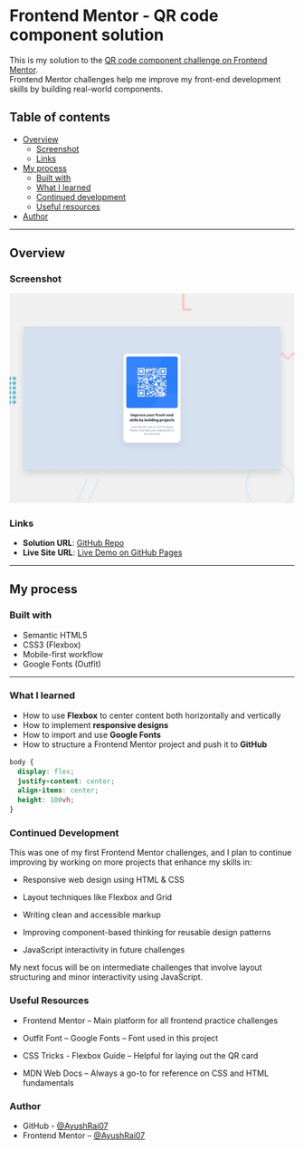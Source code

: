 # Frontend Mentor - QR code component solution

This is my solution to the [QR code component challenge on Frontend Mentor](https://www.frontendmentor.io/challenges/qr-code-component-iux_sIO_H).  
Frontend Mentor challenges help me improve my front-end development skills by building real-world components.

## Table of contents

- [Overview](#overview)
  - [Screenshot](#screenshot)
  - [Links](#links)
- [My process](#my-process)
  - [Built with](#built-with)
  - [What I learned](#what-i-learned)
  - [Continued development](#continued-development)
  - [Useful resources](#useful-resources)
- [Author](#author)

---

## Overview

### Screenshot

![Screenshot of the solution](./preview.jpg)

### Links

- **Solution URL**: [GitHub Repo](https://github.com/AyushRai07/qr-code-component.git)
- **Live Site URL**: [Live Demo on GitHub Pages](https://ayushrai07.github.io/qr-code-component/)

---

## My process

### Built with

- Semantic HTML5
- CSS3 (Flexbox)
- Mobile-first workflow
- Google Fonts (Outfit)

---

### What I learned

- How to use **Flexbox** to center content both horizontally and vertically
- How to implement **responsive designs**
- How to import and use **Google Fonts**
- How to structure a Frontend Mentor project and push it to **GitHub**

```css
body {
  display: flex;
  justify-content: center;
  align-items: center;
  height: 100vh;
}
```

### Continued Development

This was one of my first Frontend Mentor challenges, and I plan to continue improving by working on more projects that enhance my skills in:

- Responsive web design using HTML & CSS

- Layout techniques like Flexbox and Grid

- Writing clean and accessible markup

- Improving component-based thinking for reusable design patterns

- JavaScript interactivity in future challenges

My next focus will be on intermediate challenges that involve layout structuring and minor interactivity using JavaScript.

### Useful Resources

- Frontend Mentor – Main platform for all frontend practice challenges

- Outfit Font – Google Fonts – Font used in this project

- CSS Tricks - Flexbox Guide – Helpful for laying out the QR card

- MDN Web Docs – Always a go-to for reference on CSS and HTML fundamentals

### Author

- GitHub - [@AyushRai07](https://github.com/AyushRai07)
- Frontend Mentor – [@AyushRai07](https://www.frontendmentor.io/profile/AyushRai07)
